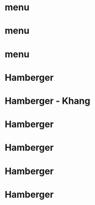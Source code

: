# menu
# menu
# menu
# Hamberger
# Hamberger - Khang
# Hamberger
# Hamberger
# Hamberger
# Hamberger

